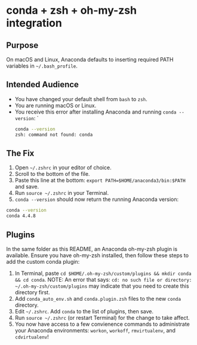 # conda + zsh + oh-my-zsh integration

## Purpose

On macOS and Linux, Anaconda defaults to inserting required PATH variables in `~/.bash_profile`.

## Intended Audience

* You have changed your default shell from `bash` to `zsh`.
* You are running macOS or Linux.
* You receive this error after installing Anaconda and running `conda --version`: `
  ```bash
  conda --version
  zsh: command not found: conda
  ```

## The Fix

1. Open `~/.zshrc` in your editor of choice.
1. Scroll to the bottom of the file.
1. Paste this line at the bottom: `export PATH=$HOME/anaconda3/bin:$PATH` and save.
1. Run `source ~/.zshrc` in your Terminal.
1. `conda --version` should now return the running Anaconda version:
  ```bash
  conda --version
  conda 4.4.8
  ```

## Plugins

In the same folder as this README, an Anaconda oh-my-zsh plugin is available. Ensure you have oh-my-zsh installed, then follow these steps to add the custom conda plugin:

1. In Terminal, paste `cd $HOME/.oh-my-zsh/custom/plugins && mkdir conda && cd conda`.
   NOTE: An error that says: `cd: no such file or directory: ~/.oh-my-zsh/custom/plugins` may indicate that you need to create this directory first.
1. Add `conda_auto_env.sh` and `conda.plugin.zsh` files to the new `conda` directory.
1. Edit `~/.zshrc`. Add `conda` to the list of plugins, then save.
1. Run `source ~/.zshrc` (or restart Terminal) for the change to take affect.
1. You now have access to a few convienence commands to administrate your Anaconda environments: `workon`, `workoff`, `rmvirtualenv`, and `cdvirtualenv`!
